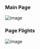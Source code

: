 ### Main Page
![image](https://user-images.githubusercontent.com/96082260/206581193-d9fbeb3e-9c47-4ccd-bfbe-5660b7085ecf.png)

### Page Flights
![image](https://user-images.githubusercontent.com/96082260/206581303-d8df6363-c9a3-4512-8d81-0064ea841546.png)


